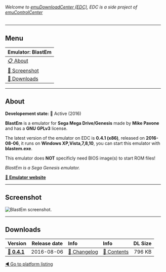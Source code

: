 ###### Welcome to [emuDownloadCenter (EDC)](https://github.com/PhoenixInteractiveNL/emuDownloadCenter/wiki/), EDC is a side project of [emuControlCenter](https://github.com/PhoenixInteractiveNL/emuControlCenter/wiki/)
***
## Menu
| **Emulator: BlastEm** |
|:---------|
| [:clipboard: About](#about) |
| [:sunrise: Screenshot](#screenshot) |
| [:floppy_disk: Downloads](#downloads) |
***
## About
**Developement state:** :large_blue_circle: Active (2016)

**BlastEm** is a emulator for **Sega Mega Drive/Genesis** made by **Mike Pavone** and has a **GNU GPLv3** license.

The latest version of the emulator on EDC is **0.4.1 (x86)**, released on **2016-08-06**, it runs on **Windows XP,Vista,7,8,10**, you can start this emulator with **blastem.exe**.

This emulator does **NOT** specificly need BIOS image(s) to start ROM files!

_BlastEm is a Sega Genesis emulator._

[:link: **Emulator website**](http://rhope.retrodev.com/files/blastem.html)
***
## Screenshot
![](https://raw.githubusercontent.com/PhoenixInteractiveNL/emuDownloadCenter/master/hooks/blastem/emulator_screenshot_01.jpg "BlastEm screenshot.")
***
## Downloads
| Version  | Release date  | Info       | Info       | DL Size    |
|:---------|:-------------:|:-----------|:-----------|-----------:|
| [:floppy_disk: **0.4.1**](https://github.com/PhoenixInteractiveNL/edc-repo0003/raw/master/blastem/0.4.1.7z) | 2016-08-06 | [:page_facing_up: Changelog](https://github.com/PhoenixInteractiveNL/edc-repo0003/blob/master/blastem/0.4.1_changelog.txt) | [:mag_right: Contents](https://github.com/PhoenixInteractiveNL/edc-repo0003/blob/master/blastem/0.4.1_contents.txt) | 796 KB |

[:arrow_backward: Go to platform listing](https://github.com/PhoenixInteractiveNL/emuDownloadCenter/wiki/EDC-Platform-List)
